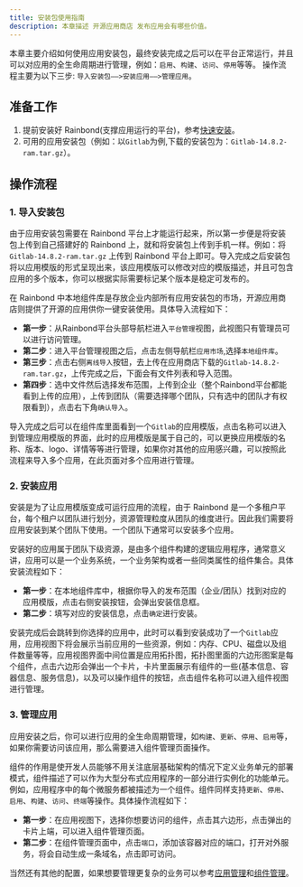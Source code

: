 ```yaml
---
title: 安装包使用指南
description: 本章描述 开源应用商店 发布应用会有哪些价值。
---
```


本章主要介绍如何使用应用安装包，最终安装完成之后可以在平台正常运行，并且可以对应用的全生命周期进行管理，例如：`启用`、`构建`、`访问`、`停用`等等。
操作流程主要为以下三步: `导入安装包——>安装应用——>管理应用`。

## 准备工作

1. 提前安装好 Rainbond(支撑应用运行的平台)，参考[快速安装](/docs/quick-start/quick-install)。
2. 可用的应用安装包（例如：以`Gitlab`为例,下载的安装包为：`Gitlab-14.8.2-ram.tar.gz`）。

## 操作流程

### 1. 导入安装包

由于应用安装包需要在 Rainbond 平台上才能运行起来，所以第一步便是将安装包上传到自己搭建好的 Rainbond 上，就和将安装包上传到手机一样。例如：将`Gitlab-14.8.2-ram.tar.gz` 上传到 Rainbond 平台上即可。导入完成之后安装包将以应用模版的形式呈现出来，该应用模版可以修改对应的模版描述，并且可包含应用的多个版本，你可以根据实际需要标记某个版本是稳定可发布的。

在 Rainbond 中本地组件库是存放企业内部所有应用安装包的市场，开源应用商店则提供了开源的应用供你一键安装使用。具体导入流程如下：

- **第一步**：从Rainbond平台头部导航栏进入`平台管理`视图，此视图只有管理员可以进行访问管理。
- **第二步**：进入平台管理视图之后，点击左侧导航栏`应用市场`,选择`本地组件库`。
- **第三步**：点击右侧`离线导入`按钮，去上传在应用商店下载的`Gitlab-14.8.2-ram.tar.gz`，上传完成之后，下面会有文件列表和导入范围。
- **第四步**：选中文件然后选择发布范围，上传到企业（整个Rainbond平台都能看到上传的应用），上传到团队（需要选择哪个团队，只有选中的团队才有权限看到），点击右下角`确认导入`。

导入完成之后可以在组件库里面看到一个`Gitlab`的应用模版，点击名称可以进入到管理应用模版的界面，此时的应用模版是属于自己的，可以更换应用模版的名称、版本、logo、详情等等进行管理，如果你对其他的应用感兴趣，可以按照此流程来导入多个应用，在此页面对多个应用进行管理。

### 2. 安装应用

安装是为了让应用模版变成可运行应用的流程，由于 Rainbond 是一个多租户平台，每个租户以团队进行划分，资源管理粒度从团队的维度进行。因此我们需要将应用安装到某个团队下使用。一个团队下通常可以安装多个应用。

安装好的应用属于团队下级资源，是由多个组件构建的逻辑应用程序，通常意义讲，应用可以是一个业务系统，一个业务架构或者一些同类属性的组件集合。具体安装流程如下：

- **第一步**：在本地组件库中，根据你导入的发布范围（企业/团队）找到对应的应用模版，点击右侧安装按钮，会弹出安装信息框。
- **第二步**：填写对应的安装信息，点击`确定`进行安装。

安装完成后会跳转到你选择的应用中，此时可以看到安装成功了一个`Gitlab`应用，应用视图下将会展示当前应用的一些资源，例如：内存、CPU、磁盘以及组件数量等等，应用视图界面中间位置是应用拓扑图，拓扑图里面的六边形图案是每个组件，点击六边形会弹出一个卡片，卡片里面展示有组件的一些(基本信息、容器信息、服务信息)，以及可以操作组件的按钮，点击组件名称可以进入组件视图进行管理。

### 3. 管理应用

应用安装之后，你可以进行应用的全生命周期管理，如`构建`、`更新`、`停用`、`启用`等，如果你需要访问该应用，那么需要进入组件管理页面操作。

组件的作用是使开发人员能够不用关注底层基础架构的情况下定义业务单元的部署模式，组件描述了可以作为大型分布式应用程序的一部分进行实例化的功能单元。例如，应用程序中的每个微服务都被描述为一个组件。组件同样支持`更新`、`停用`、`启用`、`构建`、`访问`、`终端`等操作。具体操作流程如下：

- **第一步**：在应用视图下，选择你想要访问的组件，点击其六边形，点击弹出的卡片上端，可以进入组件管理页面。
- **第二步**：在组件管理页面中，点击`端口`，添加该容器对应的端口，打开对外服务，将会自动生成一条域名，点击即可访问。

当然还有其他的配置，如果想要管理更复杂的业务可以参考[应用管理](/docs/use-manual/app-manage)和[组件管理](/docs/use-manual/component-manage)。
